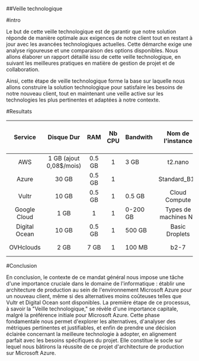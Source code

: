 ##Veille technologique
 
#intro

Le but de cette veille technologique est de garantir que notre solution réponde de manière optimale aux exigences de notre client tout en restant à jour avec les avancées technologiques actuelles. Cette démarche exige une analyse rigoureuse et une comparaison des options disponibles. Nous allons élaborer un rapport détaillé issu de cette veille technologique, en suivant les meilleures pratiques en matière de gestion de projet et de collaboration.

Ainsi, cette étape de veille technologique forme la base sur laquelle nous allons construire la solution technologique pour satisfaire les besoins de notre nouveau client, tout en maintenant une veille active sur les technologies les plus pertinentes et adaptées à notre contexte.


#Resultats

|    Service    |        Disque Dur        |   RAM  | Nb CPU | Bandwith |   Nom de l'instance  | Prix (ajuster  pour 3 Machine) |
|:-------------:|:------------------------:|:------:|:------:|----------|:--------------------:|:------------------------------:|
|      AWS      | 1 GB  (ajout 0,08$/mois) | 0.5 GB |    1   | 3 GB     |        t2.nano       |            17.54$CA            |
|     Azure     |           30 GB          | 0.5 GB |    1   |          |     Standard_B1s     |            17.25$ CA           |
|     Vultr     |           10 GB          | 0.5 GB |    1   | 0.5 GB   |     Cloud Compute    |            7.50$ CA            |
|  Google Cloud |           1 GB           |    1   |    1   | 0-200 GB | Types de machines N1 |            81.97$ CA           |
| Digital Ocean |          10 GB           | 0.5 GB |    1   | 500 GB   |    Basic Droplets    |              12$ CA             |
|   OVHclouds   |           2 GB           |  7 GB  |    1   | 100 MB   |         b2-7         |            17.25$ CA           |

#Conclusion

En conclusion, le contexte de ce mandat général nous impose une tâche d'une importance cruciale dans le domaine de l'informatique : établir une architecture de production au sein de l'environnement Microsoft Azure pour un nouveau client, même si des alternatives moins coûteuses telles que Vultr et Digital Ocean sont disponibles. La première étape de ce processus, à savoir la "Veille technologique," se révèle d'une importance capitale, malgré la préférence initiale pour Microsoft Azure. Cette phase fondamentale nous permet d'explorer les alternatives, d'analyser des métriques pertinentes et justifiables, et enfin de prendre une décision éclairée concernant la meilleure technologie à adopter, en alignement parfait avec les besoins spécifiques du projet. Elle constitue le socle sur lequel nous bâtirons la réussite de ce projet d'architecture de production sur Microsoft Azure.
